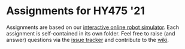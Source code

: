 # Assignments for HY475 '21
Assignments are based on our [interactive online robot simulator](https://denniskb.github.io/hy475). Each assignment is self-contained in its own folder. Feel free to raise (and answer) questions via the [issue tracker](https://github.com/denniskb/hy475/issues) and contribute to the [wiki](https://github.com/denniskb/hy475/wiki).